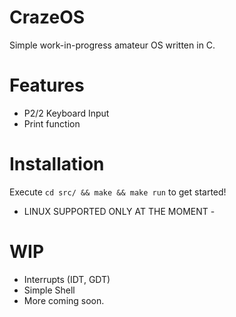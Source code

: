 # CrazeOS
Simple work-in-progress amateur OS written in C.

# Features
- P2/2 Keyboard Input
- Print function

# Installation
Execute ```cd src/ && make && make run``` to get started!
- LINUX SUPPORTED ONLY AT THE MOMENT -

# WIP
- Interrupts (IDT, GDT)
- Simple Shell
- More coming soon.

